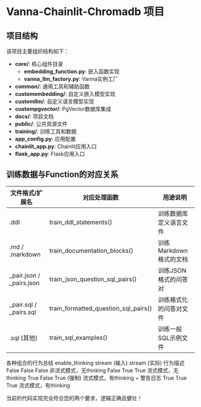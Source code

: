 # Vanna-Chainlit-Chromadb 项目

## 项目结构

该项目主要组织结构如下：

- **core/**: 核心组件目录
  - **embedding_function.py**: 嵌入函数实现
  - **vanna_llm_factory.py**: Vanna实例工厂
- **common/**: 通用工具和辅助函数
- **customembedding/**: 自定义嵌入模型实现
- **customllm/**: 自定义语言模型实现
- **custompgvector/**: PgVector数据库集成
- **docs/**: 项目文档
- **public/**: 公共资源文件
- **training/**: 训练工具和数据
- **app_config.py**: 应用配置
- **chainlit_app.py**: Chainlit应用入口
- **flask_app.py**: Flask应用入口

## 训练数据与Function的对应关系

| 文件格式/扩展名 | 对应处理函数 | 用途说明 |
|----------------|-------------|----------|
| .ddl | train_ddl_statements() | 训练数据库定义语言文件 |
| .md / .markdown | train_documentation_blocks() | 训练Markdown格式的文档 |
| _pair.json / _pairs.json | train_json_question_sql_pairs() | 训练JSON格式的问答对 |
| _pair.sql / _pairs.sql | train_formatted_question_sql_pairs() | 训练格式化的问答对文件 |
| .sql (其他) | train_sql_examples() | 训练一般SQL示例文件 |


各种组合的行为总结
enable_thinking	stream (输入)	stream (实际)	行为描述
False	False	False	非流式模式，无thinking
False	True	True	流式模式，无thinking
True	False	True (强制)	流式模式，有thinking + 警告日志
True	True	True	流式模式，有thinking

当前的代码实现完全符合您的两个要求，逻辑正确且健壮！